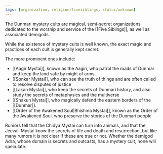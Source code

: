 ```yaml
---
tags: [organization, religion/fivesiblings, status/unknown]
---
```


The Dunmari mystery cults are magical, semi-secret organizations dedicated to the worship and service of the [[Five Siblings]], as well as associated demigods. 

While the existence of mystery cults is well known, the exact magic and practices of each cult is generally kept secret. 

The more prominent ones include:
- [[Aagir Mystai]], known as the Aagiri, who patrol the roads of Dunmar and keep the land safe by might of arms. 
- [[Sonkar Mystai]], who can see the truth of things and are often called to resolve disputes of justice
- [[Lakan Mystai]], who keep the secrets of Dunmari history, and also study the secrets of metaphysics and the multiverse
- [[Shakun Mystai]], who magically defend the eastern borders of the [[Dunmar]].
- [[Order of the Awakened Soul|Bhishma Mystai]], known as the Order of the Awakened Soul, who preserve the stories of the Dunmari people

Rumors tell that the Chidya Mystai can turn into animals, and that the Jeevali Mystai know the secrets of life and death and resurrection, but like many rumors it is not clear if these are true or not. Whether the demigod Adra, whose domain is secrets and outcasts, has a mystery cult, none will speculate. 